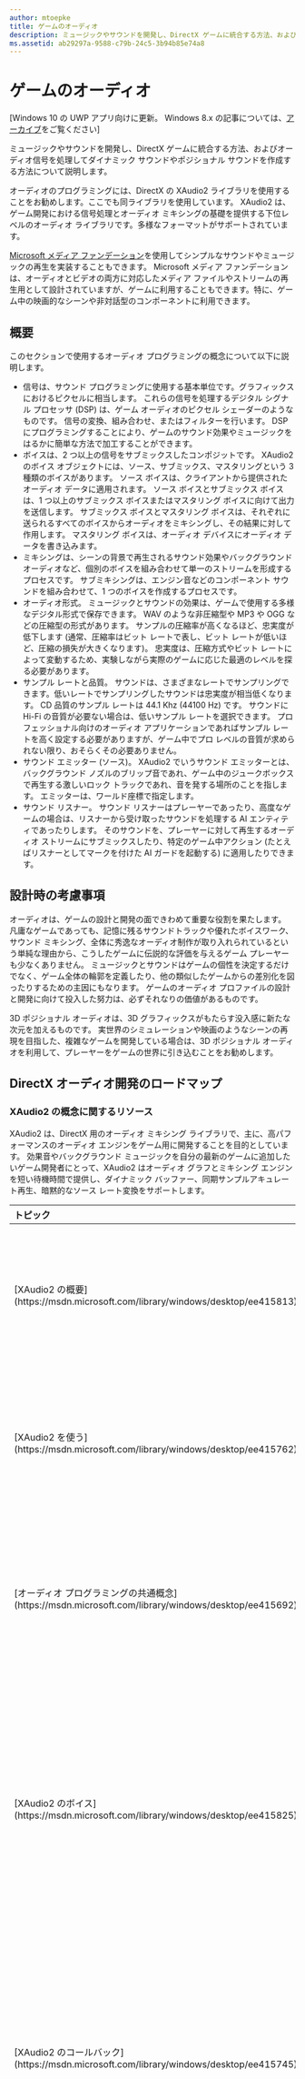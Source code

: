 ```yaml
---
author: mtoepke
title: ゲームのオーディオ
description: ミュージックやサウンドを開発し、DirectX ゲームに統合する方法、およびオーディオ信号を処理してダイナミック サウンドやポジショナル サウンドを作成する方法について説明します。
ms.assetid: ab29297a-9588-c79b-24c5-3b94b85e74a8
---
```


# ゲームのオーディオ


\[Windows 10 の UWP アプリ向けに更新。 Windows 8.x の記事については、[アーカイブ](http://go.microsoft.com/fwlink/p/?linkid=619132)をご覧ください\]

ミュージックやサウンドを開発し、DirectX ゲームに統合する方法、およびオーディオ信号を処理してダイナミック サウンドやポジショナル サウンドを作成する方法について説明します。

オーディオのプログラミングには、DirectX の XAudio2 ライブラリを使用することをお勧めします。ここでも同ライブラリを使用しています。 XAudio2 は、ゲーム開発における信号処理とオーディオ ミキシングの基礎を提供する下位レベルのオーディオ ライブラリです。多様なフォーマットがサポートされています。

[Microsoft メディア ファンデーション](https://msdn.microsoft.com/library/windows/desktop/ms694197)を使用してシンプルなサウンドやミュージックの再生を実装することもできます。 Microsoft メディア ファンデーションは、オーディオとビデオの両方に対応したメディア ファイルやストリームの再生用として設計されていますが、ゲームに利用することもできます。特に、ゲーム中の映画的なシーンや非対話型のコンポーネントに利用できます。

## 概要


このセクションで使用するオーディオ プログラミングの概念について以下に説明します。

-   信号は、サウンド プログラミングに使用する基本単位です。グラフィックスにおけるピクセルに相当します。 これらの信号を処理するデジタル シグナル プロセッサ (DSP) は、ゲーム オーディオのピクセル シェーダーのようなものです。 信号の変換、組み合わせ、またはフィルターを行います。 DSP にプログラミングすることにより、ゲームのサウンド効果やミュージックをはるかに簡単な方法で加工することができます。
-   ボイスは、2 つ以上の信号をサブミックスしたコンポジットです。 XAudio2 のボイス オブジェクトには、ソース、サブミックス、マスタリングという 3 種類のボイスがあります。 ソース ボイスは、クライアントから提供されたオーディオ データに適用されます。 ソース ボイスとサブミックス ボイスは、1 つ以上のサブミックス ボイスまたはマスタリング ボイスに向けて出力を送信します。 サブミックス ボイスとマスタリング ボイスは、それぞれに送られるすべてのボイスからオーディオをミキシングし、その結果に対して作用します。 マスタリング ボイスは、オーディオ デバイスにオーディオ データを書き込みます。
-   ミキシングは、シーンの背景で再生されるサウンド効果やバックグラウンド オーディオなど、個別のボイスを組み合わせて単一のストリームを形成するプロセスです。 サブミキシングは、エンジン音などのコンポーネント サウンドを組み合わせて、1 つのボイスを作成するプロセスです。
-   オーディオ形式。 ミュージックとサウンドの効果は、ゲームで使用する多様なデジタル形式で保存できます。 WAV のような非圧縮型や MP3 や OGG などの圧縮型の形式があります。 サンプルの圧縮率が高くなるほど、忠実度が低下します (通常、圧縮率はビット レートで表し、ビット レートが低いほど、圧縮の損失が大きくなります)。 忠実度は、圧縮方式やビット レートによって変動するため、実験しながら実際のゲームに応じた最適のレベルを探る必要があります。
-   サンプル レートと品質。 サウンドは、さまざまなレートでサンプリングできます。低いレートでサンプリングしたサウンドは忠実度が相当低くなります。 CD 品質のサンプル レートは 44.1 Khz (44100 Hz) です。 サウンドに Hi-Fi の音質が必要ない場合は、低いサンプル レートを選択できます。 プロフェッショナル向けのオーディオ アプリケーションであればサンプル レートを高く設定する必要がありますが、ゲーム中でプロ レベルの音質が求められない限り、おそらくその必要ありません。
-   サウンド エミッター (ソース)。 XAudio2 でいうサウンド エミッターとは、バックグラウンド ノズルのブリップ音であれ、ゲーム中のジュークボックスで再生する激しいロック トラックであれ、音を発する場所のことを指します。 エミッターは、ワールド座標で指定します。
-   サウンド リスナー。 サウンド リスナーはプレーヤーであったり、高度なゲームの場合は、リスナーから受け取ったサウンドを処理する AI エンティティであったりします。 そのサウンドを、プレーヤーに対して再生するオーディオ ストリームにサブミックスしたり、特定のゲーム中アクション (たとえばリスナーとしてマークを付けた AI ガードを起動する) に適用したりできます。

## 設計時の考慮事項


オーディオは、ゲームの設計と開発の面できわめて重要な役割を果たします。 凡庸なゲームであっても、記憶に残るサウンドトラックや優れたボイスワーク、サウンド ミキシング、全体に秀逸なオーディオ制作が取り入れられているという単純な理由から、こうしたゲームに伝説的な評価を与えるゲーム プレーヤーも少なくありません。 ミュージックとサウンドはゲームの個性を決定するだけでなく、ゲーム全体の輪郭を定義したり、他の類似したゲームからの差別化を図ったりするための主因にもなります。 ゲームのオーディオ プロファイルの設計と開発に向けて投入した努力は、必ずそれなりの価値があるものです。

3D ポジショナル オーディオは、3D グラフィックスがもたらす没入感に新たな次元を加えるものです。 実世界のシミュレーションや映画のようなシーンの再現を目指した、複雑なゲームを開発している場合は、3D ポジショナル オーディオを利用して、プレーヤーをゲームの世界に引き込むことをお勧めします。

## DirectX オーディオ開発のロードマップ


### XAudio2 の概念に関するリソース

XAudio2 は、DirectX 用のオーディオ ミキシング ライブラリで、主に、高パフォーマンスのオーディオ エンジンをゲーム用に開発することを目的としています。 効果音やバックグラウンド ミュージックを自分の最新のゲームに追加したいゲーム開発者にとって、XAudio2 はオーディオ グラフとミキシング エンジンを短い待機時間で提供し、ダイナミック バッファー、同期サンプルアキュレート再生、暗黙的なソース レート変換をサポートします。

<table>
<colgroup>
<col width="50%" />
<col width="50%" />
</colgroup>
<thead>
<tr class="header">
<th align="left">トピック</th>
<th align="left">説明</th>
</tr>
</thead>
<tbody>
<tr class="odd">
<td align="left"><p>[XAudio2 の概要](https://msdn.microsoft.com/library/windows/desktop/ee415813)</p></td>
<td align="left"><p>XAudio2 でサポートされるオーディオ プログラミング機能のリストを示します。</p></td>
</tr>
<tr class="even">
<td align="left"><p>[XAudio2 を使う](https://msdn.microsoft.com/library/windows/desktop/ee415762)</p></td>
<td align="left"><p>XAudio2 の概念、XAudio2 のバージョン、RIFF オーディオ形式について説明します。</p></td>
</tr>
<tr class="odd">
<td align="left"><p>[オーディオ プログラミングの共通概念](https://msdn.microsoft.com/library/windows/desktop/ee415692)</p></td>
<td align="left"><p>オーディオ開発者が知っておくべき一般的なオーディオ概念に関する概要を説明します。</p></td>
</tr>
<tr class="even">
<td align="left"><p>[XAudio2 のボイス](https://msdn.microsoft.com/library/windows/desktop/ee415825)</p></td>
<td align="left"><p>XAudio2 のボイスの概要について説明します。XAudio2 のボイスは、オーディオ データをサブミックス、操作、マスタリングするときに使われます。</p></td>
</tr>
<tr class="odd">
<td align="left"><p>[XAudio2 のコールバック](https://msdn.microsoft.com/library/windows/desktop/ee415745)</p></td>
<td align="left"><p>XAudio2 のコールバックについて説明します。XAudio2 のコールバックは、オーディオ再生の中断を防止するために使われます。</p></td>
</tr>
<tr class="even">
<td align="left"><p>[XAudio2 のオーディオ グラフ](https://msdn.microsoft.com/library/windows/desktop/ee415739)</p></td>
<td align="left"><p>XAudio2 のオーディオ処理グラフについて説明します。オーディオ処理グラフでは、クライアントから一連のオーディオ ストリームを入力として受け取り処理して、最終結果をオーディオ デバイスに配信します。</p></td>
</tr>
<tr class="odd">
<td align="left"><p>[XAudio2 のオーディオ エフェクト](https://msdn.microsoft.com/library/windows/desktop/ee415756)</p></td>
<td align="left"><p>XAudio2 のオーディオ エフェクトについて説明します。オーディオ エフェクトは、受信したオーディオ データを転送する前に何らかの処理を実行します (リバーブ エフェクトなど)。</p></td>
</tr>
<tr class="even">
<td align="left"><p>[XAudio2 を使ったオーディオ データのストリーミング](https://msdn.microsoft.com/library/windows/desktop/ee415821)</p></td>
<td align="left"><p>XAudio2 を使ったオーディオ ストリーミングについて説明します。</p></td>
</tr>
<tr class="odd">
<td align="left"><p>[X3DAudio](https://msdn.microsoft.com/library/windows/desktop/ee415714)</p></td>
<td align="left"><p>X3DAudio について説明します。X3DAudio は XAudio2 と連携して、3D 空間内の1点からサウンドが聞こえてくるような効果を生み出す API です。</p></td>
</tr>
<tr class="even">
<td align="left"><p>[XAudio2 プログラミング リファレンス](https://msdn.microsoft.com/library/windows/desktop/ee415899)</p></td>
<td align="left"><p>XAudio2 API の詳しいリファレンスです。</p></td>
</tr>
</tbody>
</table>

 

### XAudio2 の操作方法に関するリソース

<table>
<colgroup>
<col width="50%" />
<col width="50%" />
</colgroup>
<thead>
<tr class="header">
<th align="left">トピック</th>
<th align="left">説明</th>
</tr>
</thead>
<tbody>
<tr class="odd">
<td align="left"><p>[方法: XAudio2 の初期化](https://msdn.microsoft.com/library/windows/desktop/ee415779)</p></td>
<td align="left"><p>XAudio2 エンジンのインスタンスを作成し、マスタリング ボイスを作成して、XAudio2 をオーディオ再生用に初期化する方法について説明します。</p></td>
</tr>
<tr class="even">
<td align="left"><p>[方法: XAudio2 でのオーディオ データ ファイルの読み込み](https://msdn.microsoft.com/library/windows/desktop/ee415781)</p></td>
<td align="left"><p>XAudio2 でオーディオ データを再生するために必要な構造体を設定する方法について説明します。</p></td>
</tr>
<tr class="odd">
<td align="left"><p>[方法: XAudio2 でのサウンド再生](https://msdn.microsoft.com/library/windows/desktop/ee415787)</p></td>
<td align="left"><p>XAudio2 で以前読み込まれたオーディオ データを再生する方法について説明します。</p></td>
</tr>
<tr class="even">
<td align="left"><p>[方法: サブミックス ボイスの使用](https://msdn.microsoft.com/library/windows/desktop/ee415794)</p></td>
<td align="left"><p>ボイス グループを設定して、その出力を同じサブミックス ボイスに送信する方法について説明します。</p></td>
</tr>
<tr class="odd">
<td align="left"><p>[方法: ソース ボイスのコールバックの使用](https://msdn.microsoft.com/library/windows/desktop/ee415769)</p></td>
<td align="left"><p>XAudio2 のソース ボイスのコールバックを使う方法について説明します。</p></td>
</tr>
<tr class="even">
<td align="left"><p>[方法: エンジン コールバックの使用](https://msdn.microsoft.com/library/windows/desktop/ee415774)</p></td>
<td align="left"><p>XAudio2 のエンジン コールバックを使う方法について説明します。</p></td>
</tr>
<tr class="odd">
<td align="left"><p>[方法: 基本的なオーディオ処理グラフの作成](https://msdn.microsoft.com/library/windows/desktop/ee415767)</p></td>
<td align="left"><p>単一のマスタリング ボイスと単一のソース ボイスから構築されたオーディオ処理グラフを作る方法について説明します。</p></td>
</tr>
<tr class="even">
<td align="left"><p>[方法: オーディオ グラフでのボイスの動的な追加または削除](https://msdn.microsoft.com/library/windows/desktop/ee415772)</p></td>
<td align="left"><p>「[方法: 基本的なオーディオ処理グラフの作成](https://msdn.microsoft.com/library/windows/desktop/ee415767)」の手順に従って作られたグラフに対して、サブミックス ボイスを追加または削除する方法について説明します。</p></td>
</tr>
<tr class="odd">
<td align="left"><p>[方法: エフェクト チェーンの作成](https://msdn.microsoft.com/library/windows/desktop/ee415789)</p></td>
<td align="left"><p>エフェクト チェーンをボイスに適用して、そのボイスのオーディオ データに対してカスタム処理を加える方法について説明します。</p></td>
</tr>
<tr class="even">
<td align="left"><p>[方法: XAPO の作成](https://msdn.microsoft.com/library/windows/desktop/ee415730)</p></td>
<td align="left"><p>[<strong>IXAPO</strong>](https://msdn.microsoft.com/library/windows/desktop/ee415893) を実装し、XAudio2 オーディオ処理オブジェクト (XAPO) を作成する方法について説明します。</p></td>
</tr>
<tr class="odd">
<td align="left"><p>[方法: XAPO へのランタイム パラメーター サポートの追加](https://msdn.microsoft.com/library/windows/desktop/ee415728)</p></td>
<td align="left"><p>[<strong>IXAPOParameters</strong>](https://msdn.microsoft.com/library/windows/desktop/ee415896) インターフェイスを実装して、XAPO にランタイム パラメーター サポートを追加する方法について説明します。</p></td>
</tr>
<tr class="even">
<td align="left"><p>[方法: XAudio2 での XAPO の使用](https://msdn.microsoft.com/library/windows/desktop/ee415733)</p></td>
<td align="left"><p>XAudio2 のエフェクト チェーンで XAPO を使って実装されるエフェクトを使う方法について説明します。</p></td>
</tr>
<tr class="odd">
<td align="left"><p>[方法: XAudio2 での XAPOFX の使用](https://msdn.microsoft.com/library/windows/desktop/ee415723)</p></td>
<td align="left"><p>XAudio2 のエフェクト チェーンで XAPOFX に含まれるエフェクトの 1 つを使う方法について説明します。</p></td>
</tr>
<tr class="even">
<td align="left"><p>[方法: ディスクからのサウンドのストリーム](https://msdn.microsoft.com/library/windows/desktop/ee415791)</p></td>
<td align="left"><p>オーディオ バッファーの読み取り用に別のスレッドを作り XAudio2 でオーディオ データをストリームし、コールバックを使ってそのスレッドを制御する方法について説明します。</p></td>
</tr>
<tr class="odd">
<td align="left"><p>[方法: XAudio2 と X3DAudio の統合](https://msdn.microsoft.com/library/windows/desktop/ee415798)</p></td>
<td align="left"><p>XAudio2 のボイスの音量やピッチの値、XAudio2 内蔵のリバーブ エフェクトのパラメーターを指定するために、X3DAudio を使う方法について説明します。</p></td>
</tr>
<tr class="even">
<td align="left"><p>[方法: 操作セットとしてのグループ オーディオ メソッド](https://msdn.microsoft.com/library/windows/desktop/ee415783)</p></td>
<td align="left"><p>XAudio2 の操作セットを使ってメソッドをグループ化し、これらのメソッドを同時に有効にする方法について説明します。</p></td>
</tr>
<tr class="odd">
<td align="left"><p>[XAudio2 でのオーディオ エラーのデバッグ](https://msdn.microsoft.com/library/windows/desktop/ee415765)</p></td>
<td align="left"><p>XAudio2 のデバッグ ログ レベルを設定する方法について説明します。</p></td>
</tr>
</tbody>
</table>

 

### メディア ファンデーションに関するリソース

メディア ファンデーション (MF) は、ストリーミング オーディオやビデオの再生用のメディア プラットフォームです。 メディア ファンデーション API を使って、さまざまなアルゴリズムでエンコードされ圧縮されたオーディオやビデオをストリーミングできます。 リアルタイムのゲームプレイ シナリオ向けには設計されていませんが、オーディオやビデオのコンポーネントのさらなるリニア キャプチャとプレゼンテーションのための、強力なツールと広範なコーデック サポートを提供します。

<table>
<colgroup>
<col width="50%" />
<col width="50%" />
</colgroup>
<thead>
<tr class="header">
<th align="left">トピック</th>
<th align="left">説明</th>
</tr>
</thead>
<tbody>
<tr class="odd">
<td align="left"><p>[メディア ファンデーションに関するページ](https://msdn.microsoft.com/library/windows/desktop/ms696274)</p></td>
<td align="left"><p>このセクションでは、メディア ファンデーション API とメディア ファンデーション API をサポートするために使用可能なツールに関する一般的な情報について説明します。</p></td>
</tr>
<tr class="even">
<td align="left"><p>[メディア ファンデーション: 基本概念](https://msdn.microsoft.com/library/windows/desktop/ee663601)</p></td>
<td align="left"><p>メディア ファンデーション アプリケーションを作る前に知っておく必要がある概念をいくつか紹介します。</p></td>
</tr>
<tr class="odd">
<td align="left"><p>[メディア ファンデーションのアーキテクチャ](https://msdn.microsoft.com/library/windows/desktop/ms696219)</p></td>
<td align="left"><p>Microsoft メディア ファンデーションの一般的な設計と、Microsoft メディア ファンデーションで使われるメディア プリミティブと処理パイプラインについて説明します。</p></td>
</tr>
<tr class="even">
<td align="left"><p>[オーディオ/ビデオのキャプチャ](https://msdn.microsoft.com/library/windows/desktop/dd317910)</p></td>
<td align="left"><p>Microsoft メディア ファンデーションを使ってオーディオやビデオのキャプチャを実行する方法について説明します。</p></td>
</tr>
<tr class="odd">
<td align="left"><p>[オーディオ/ビデオの再生](https://msdn.microsoft.com/library/windows/desktop/dd317914)</p></td>
<td align="left"><p>アプリでオーディオ/ビデオの再生を実装する方法について説明します。</p></td>
</tr>
<tr class="even">
<td align="left"><p>[メディア ファンデーションでサポートされるメディア形式](https://msdn.microsoft.com/library/windows/desktop/dd757927)</p></td>
<td align="left"><p>Microsoft メディア ファンデーションでネイティブ サポートされるメディア形式を示します (サード パーティによっては、カスタム プラグインを作ることによって、追加の形式をサポートできます)。</p></td>
</tr>
<tr class="odd">
<td align="left"><p>[エンコードとファイルのオーサリング](https://msdn.microsoft.com/library/windows/desktop/dd318778)</p></td>
<td align="left"><p>Microsoft メディア ファンデーションを使ってオーディオやビデオのエンコード、メディア ファイルのオーサリングを実行する方法について説明します。</p></td>
</tr>
<tr class="even">
<td align="left"><p>[Windows Media コーデック](https://msdn.microsoft.com/library/windows/desktop/ff819508)</p></td>
<td align="left"><p>Windows Media オーディオおよびビデオのコーデックが備えている機能を使い、圧縮されたデータ ストリームを生成、消費する方法について説明します。</p></td>
</tr>
<tr class="odd">
<td align="left"><p>[メディア ファンデーション プログラミング リファレンス](https://msdn.microsoft.com/library/windows/desktop/ms704847)</p></td>
<td align="left"><p>メディア ファンデーション API のリファレンス情報です。</p></td>
</tr>
<tr class="even">
<td align="left"><p>[メディア ファンデーション SDK サンプル](https://msdn.microsoft.com/library/windows/desktop/aa371827)</p></td>
<td align="left"><p>メディア ファンデーションを使う方法について示すサンプル アプリの一覧です。</p></td>
</tr>
</tbody>
</table>

 

### Windows ランタイム XAML メディア タイプ

[DirectX と XAML の相互運用機能](https://msdn.microsoft.com/library/windows/apps/hh825871)を使っている場合は、DirectX と C++ で Windows ランタイム XAML メディア API を Windows ストア アプリに組み込み、ゲーム シナリオを簡素化することができます。

<table>
<colgroup>
<col width="50%" />
<col width="50%" />
</colgroup>
<thead>
<tr class="header">
<th align="left">トピック</th>
<th align="left">説明</th>
</tr>
</thead>
<tbody>
<tr class="odd">
<td align="left"><p>[<strong>Windows.UI.Xaml.Controls.MediaElement</strong>](https://msdn.microsoft.com/library/windows/apps/br242926)</p></td>
<td align="left"><p>オーディオ、ビデオ、またはその両方を格納するオブジェクトを表す XAML 要素です。</p></td>
</tr>
<tr class="even">
<td align="left"><p>[オーディオ、ビデオ、およびカメラ](https://msdn.microsoft.com/library/windows/apps/mt203788)</p></td>
<td align="left"><p>ユニバーサル Windows プラットフォーム (UWP) アプリに基本的なオーディオやビデオを組み込む方法について説明します。</p></td>
</tr>
<tr class="odd">
<td align="left"><p>[MediaElement](https://msdn.microsoft.com/library/windows/apps/mt187272)</p></td>
<td align="left"><p>UWP アプリでローカルに保存されているメディア ファイルを再生する方法について説明します。</p></td>
</tr>
<tr class="even">
<td align="left"><p>[MediaElement](https://msdn.microsoft.com/library/windows/apps/mt187272)</p></td>
<td align="left"><p>UWP アプリに短い待機時間でメディア ファイルをストリーミングする方法について説明します。</p></td>
</tr>
<tr class="odd">
<td align="left"><p>[メディアのキャスト](https://msdn.microsoft.com/library/windows/apps/mt282143)</p></td>
<td align="left"><p>リモート再生コントラクトを使って、UWP アプリから別のデバイスへメディアをストリーミングする方法について説明します。</p></td>
</tr>
</tbody>
</table>

 

## 辞書/リファレンス


-   [XAudio2 の概要](https://msdn.microsoft.com/library/windows/desktop/ee415813)
-   [XAudio2 プログラミング ガイド](https://msdn.microsoft.com/library/windows/desktop/ee415737)
-   [Microsoft メディア ファンデーションの概要](https://msdn.microsoft.com/library/windows/desktop/ms694197)

> **注:**  
この記事は、ユニバーサル Windows プラットフォーム (UWP) アプリを作成する Windows 10 開発者を対象としています。 Windows 8.x 用または Windows Phone 8.x 用の開発を行っている場合は、[アーカイブ ドキュメント](http://go.microsoft.com/fwlink/p/?linkid=619132)をご覧ください。

 

## 関連トピック


-   [XAudio2 プログラミング ガイド](https://msdn.microsoft.com/library/windows/desktop/ee415737)

 

 






<!--HONumber=May16_HO2-->


